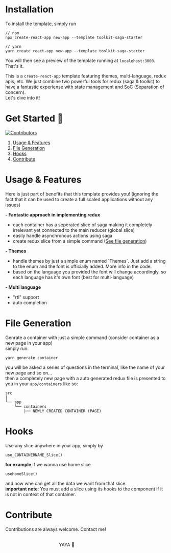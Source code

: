 # <span id='installation'>Installation</span>

To install the template, simply run

```
// npm
npx create-react-app new-app --template toolkit-saga-starter
```

```
// yarn
yarn create react-app new-app --template toolkit-saga-starter
```

You will then see a preview of the template running at `localehost:3000`. That's it.

This is a `create-react-app` template featuring themes, multi-language, redux\
apis, etc. We just combine two powerful tools for redux (saga & toolkit) to have a fantastic experiense with state management and SoC (Separation of concern).\
Let's dive into it!

# <span id='badges'>Get Started 🚀</span>

[![Contributors](https://img.shields.io/badge/contributors-1-brightgreen.svg)](https://github.com/yahyaparvar)

<ol>
  <li><a href='#usage'>Usage & Features</a></li>
  <li><a href='#file-generation'>File Generation</a></li>
  <li><a href='#hooks'>Hooks</a></li>
  <li><a href='#contribute'>Contribute</a></li>
</ol>

# <span id='usage'>Usage & Features</span>

Here is just part of benefits that this template provides you! (ignoring the fact that it can be used to create a full scaled applications without any issues)

**- Fantastic approach in implementing redux**

<ul>
<li>each container has a seperated slice of saga making it completely irrelevant yet connected to the main reducer (global slice)</li>
<li>easily handle asynchronous actions using saga</li>
<li>create redux slice from a simple command (<a href='#file-generation'>See file generation</a>)</li>
</ul>

**- Themes**

<ul>
<li>handle themes by just a simple enum named `Themes`. Just add a string to the enum and the font is officially added. More info in the code.</li>
<li>based on the language you provided the font will change accordingly. so each language has it's own font (best for multi-language)</li>
</ul>

**- Multi language**

<ul>
<li>"rtl" support </li>
<li>auto completion</li>
</ul>

# <span id='file-generation'>File Generation</span>

Genrate a container with just a simple command (consider container as a new page in your app)\
simply run:

```
yarn generate container
```

you will be asked a series of questions in the terminal, like the name of your new page and so on...\
then a completely new page with a auto generated redux file is presented to you in your `app/containers` like so:

```
src
│
└── app
    └── containers
        ├── NEWLY CREATED CONTAINER (PAGE)
```

# <span id='hooks'>Hooks</span>

Use any slice anywhere in your app, simply by

```
use_CONTAINERNAME_Slice()
```

**for example** if we wanna use home slice

```
useHomeSlice()
```

and now whe can get all the data we want from that slice.\
**important note**: You must add a slice using its hooks to the component if it is not in context of that container.

# <span id='contribute'>Contribute</span>

Contributions are always welcome. Contact me!

&emsp;&emsp;&emsp;&emsp;&emsp;&emsp;&emsp;&emsp;&emsp;&emsp;&emsp;&emsp;&emsp;&emsp;&emsp;&emsp;&emsp;&emsp;&emsp;&emsp;&emsp;&emsp;&emsp;&emsp;&emsp;&emsp;&emsp;&emsp;&emsp;&emsp;&emsp;&emsp;&emsp;&emsp;&emsp;&emsp;&emsp;&emsp;&emsp;&emsp;&emsp;&emsp;&emsp;&emsp;&emsp;&emsp;&emsp;&emsp;YAYA 💞
